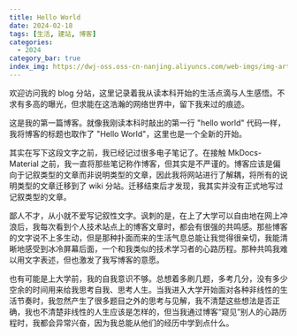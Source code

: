 ```yaml
---
title: Hello World
date: 2024-02-18
tags: [生活, 建站, 博客]
categories:
  - 2024
category_bar: true
index_img: https://dwj-oss.oss-cn-nanjing.aliyuncs.com/web-imgs/img-artical/nnu.png
---
```


欢迎访问我的 blog 分站，这里记录着我从读本科开始的生活点滴与人生感悟。不求有多高的曝光，但求能在这浩瀚的网络世界中，留下我来过的痕迹。

这是我的第一篇博客。就像我刚读本科时敲出的第一行 "hello world" 代码一样，我将博客的标题也取作了 "Hello World"，这里也是一个全新的开始。

其实在写下这段文字之前，我已经记过很多电子笔记了。在接触 MkDocs-Material 之前，我一直将那些笔记称作博客，但其实是不严谨的。博客应该是偏向于记叙类型的文章而非说明类型的文章，因此我将网站进行了解耦，将所有的说明类型的文章迁移到了 wiki 分站。迁移结束后才发现，我其实并没有正式地写过记叙类型的文章。

鄙人不才，从小就不爱写记叙性文字。讽刺的是，在上了大学可以自由地在网上冲浪后，我每次看到个人技术站点上的博客文章时，都会有很强的共鸣感。那些博客的文字说不上多生动，但是那种扑面而来的生活气息总能让我觉得很亲切，我能清晰地感受到冰冷屏幕后面，一个和我类似的技术学习者的心路历程。那种共鸣我难以用文字表述，但也激发了我写博客的意愿。

也有可能是上大学前，我的自我意识不够。总想着多刷几题，多考几分，没有多少空余的时间用来给我思考自我、思考人生。当我进入大学开始面对各种非线性的生活节奏时，我忽然产生了很多题目之外的思考与见解，我不清楚这些想法是否正确，我也不清楚非线性的人生应该是怎样的，但当我通过博客“窥见”别人的心路历程时，我都会异常兴奋，因为我总能从他们的经历中学到点什么。
